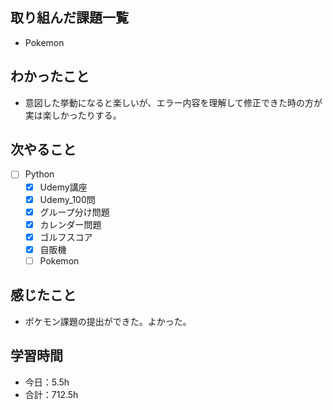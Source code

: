 ## 取り組んだ課題一覧

- Pokemon

## わかったこと
- 意図した挙動になると楽しいが、エラー内容を理解して修正できた時の方が実は楽しかったりする。


## 次やること

- [ ] Python
    - [x] Udemy講座
    - [x] Udemy_100問
    - [x] グループ分け問題
    - [x] カレンダー問題
    - [x] ゴルフスコア
    - [x] 自販機
    - [ ] Pokemon 

## 感じたこと
- ポケモン課題の提出ができた。よかった。

## 学習時間

- 今日：5.5h
- 合計：712.5h